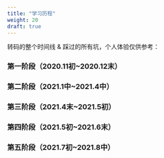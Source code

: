 ```yaml
---
title: "学习历程"
weight: 20
draft: true
---
```


转码的整个时间线 & 踩过的所有坑，个人体验仅供参考：

### 第一阶段（2020.11初~2020.12末）


### 第二阶段（2021.1中~2021.4中）


### 第三阶段（2021.4末~2021.5初）


### 第四阶段（2021.5初~2021.6末）


### 第五阶段（2021.7初~2021.8中）


